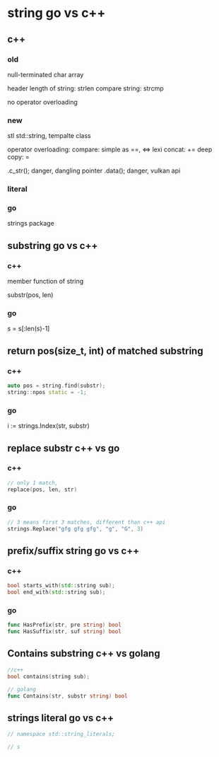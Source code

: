 # string go vs c++

## c++ 

### old 
null-terminated char array

header <cstring>
length of string: strlen
compare string: strcmp

no operator overloading

### new
stl std::string, tempalte class

operator overloading:
compare: simple as ==, <=> lexi
concat: +=
deep copy: =

.c_str(); danger, dangling pointer
.data(); danger, vulkan api


### literal

### go
strings package

## substring go vs c++

### c++

member function of string

substr(pos, len)

### go 
s = s[:len(s)-1]

## return pos(size_t, int) of matched substring
### c++

```cpp
auto pos = string.find(substr);
string::npos static = -1;

```

### go
i := strings.Index(str, substr)

##  replace substr c++ vs go

### c++
```cpp
// only 1 match, 
replace(pos, len, str)
```

### go

```go
// 3 means first 3 matches, different than c++ api
strings.Replace("gfg gfg gfg", "g", "G", 3)
```

## prefix/suffix string go vs c++

### c++

```c++
bool starts_with(std::string sub);
bool end_with(std::string sub);
```

### go

```go
func HasPrefix(str, pre string) bool
func HasSuffix(str, suf string) bool
```

## Contains substring c++ vs golang
```c++
//c++
bool contains(string sub);
```

```go
// golang
func Contains(str, substr string) bool
```

## strings literal go vs c++

```c++
// namespace std::string_literals;

// s


```